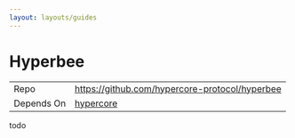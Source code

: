 ```yaml
---
layout: layouts/guides
---
```


# Hyperbee

<table class="module-table">
  <tr>
    <td class="row-name">Repo</td>
    <td><a href="https://github.com/hypercore-protocol/hyperbee" class="external">https://github.com/hypercore-protocol/hyperbee</a></td>
  </tr>
  <tr>
    <td class="row-name">Depends On</td>
    <td>
      <a href="../hypercore/" title="hypercore">hypercore</a>
    </td>
  </tr>
</table>

todo